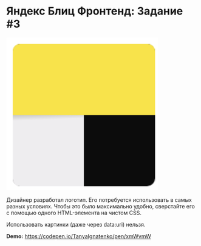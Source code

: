# Яндекс Блиц Фронтенд: Задание #3

![Лого](images/logo.png)

Дизайнер разработал логотип. Его потребуется использовать в самых разных условиях. Чтобы это было максимально удобно, сверстайте его с помощью одного HTML-элемента на чистом CSS.

Использовать картинки (даже через data:uri) нельзя.

**Demo:** https://codepen.io/TanyaIgnatenko/pen/xmWvmW
